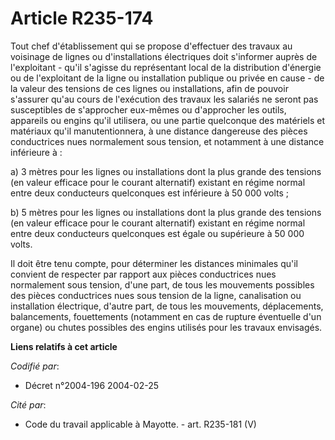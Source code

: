 # Article R235-174

Tout chef d'établissement qui se propose d'effectuer des travaux au voisinage de lignes ou d'installations électriques doit
s'informer auprès de l'exploitant - qu'il s'agisse du représentant local de la distribution d'énergie ou de l'exploitant de
la ligne ou installation publique ou privée en cause - de la valeur des tensions de ces lignes ou installations, afin de
pouvoir s'assurer qu'au cours de l'exécution des travaux les salariés ne seront pas susceptibles de s'approcher eux-mêmes ou
d'approcher les outils, appareils ou engins qu'il utilisera, ou une partie quelconque des matériels et matériaux qu'il
manutentionnera, à une distance dangereuse des pièces conductrices nues normalement sous tension, et notamment à une distance
inférieure à :

a) 3 mètres pour les lignes ou installations dont la plus grande des tensions (en valeur efficace pour le courant alternatif)
existant en régime normal entre deux conducteurs quelconques est inférieure à 50 000 volts ;

b) 5 mètres pour les lignes ou installations dont la plus grande des tensions (en valeur efficace pour le courant alternatif)
existant en régime normal entre deux conducteurs quelconques est égale ou supérieure à 50 000 volts.

Il doit être tenu compte, pour déterminer les distances minimales qu'il convient de respecter par rapport aux pièces
conductrices nues normalement sous tension, d'une part, de tous les mouvements possibles des pièces conductrices nues sous
tension de la ligne, canalisation ou installation électrique, d'autre part, de tous les mouvements, déplacements,
balancements, fouettements (notamment en cas de rupture éventuelle d'un organe) ou chutes possibles des engins utilisés pour
les travaux envisagés.

**Liens relatifs à cet article**

_Codifié par_:

  - Décret n°2004-196 2004-02-25

_Cité par_:

  - Code du travail applicable à Mayotte. - art. R235-181 (V)
